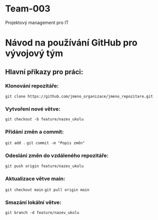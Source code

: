 # Team-003
Projektový management pro IT

# Návod na používání GitHub pro vývojový tým

## Hlavní příkazy pro práci:

###  Klonování repozitáře:
`git clone https://github.com/jmeno_organizace/jmeno_repozitare.git`

###  Vytvoření nové větve:
`git checkout -b feature/nazev_ukolu`

###  Přidání změn a commit:
`git add .`
`git commit -m "Popis změn"`

###  Odeslání změn do vzdáleného repozitáře:
`git push origin feature/nazev_ukolu`

###  Aktualizace větve main:
`git checkout main`
`git pull origin main`

###  Smazání lokální větve:
`git branch -d feature/nazev_ukolu`


